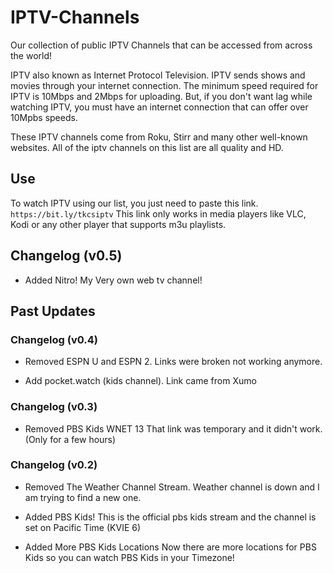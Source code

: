 # IPTV-Channels

Our collection of public IPTV Channels that can be accessed from across the world!

IPTV also known as Internet Protocol Television. IPTV sends shows and movies through your internet connection. The minimum speed required for IPTV is 10Mbps and 2Mbps for uploading. But, if you don't want lag while watching IPTV, you must have an internet connection that can offer over 10Mpbs speeds.

These IPTV channels come from Roku, Stirr and many other well-known websites. All of the iptv channels on this list are all quality and HD.

## Use

To watch IPTV using our list, you just need to paste this link. `https://bit.ly/tkcsiptv` This link only works in media players like VLC, Kodi or any other player that supports m3u playlists.

## Changelog (v0.5)

- Added Nitro!
My Very own web tv channel!

## Past Updates

### Changelog (v0.4)

- Removed ESPN U and ESPN 2.
Links were broken not working anymore.

- Add pocket.watch (kids channel).
Link came from Xumo

### Changelog (v0.3)

- Removed PBS Kids WNET 13
That link was temporary and it didn't work. (Only for a few hours)

### Changelog (v0.2)
- Removed The Weather Channel Stream.
  Weather channel is down and I am trying to find a new one.

- Added PBS Kids! 
  This is the official pbs kids stream and the channel is set on Pacific Time (KVIE 6)
  
- Added More PBS Kids Locations
  Now there are more locations for PBS Kids so you can watch PBS Kids in your Timezone!
